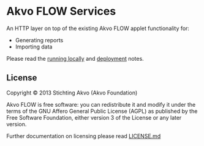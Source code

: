 # Akvo FLOW Services

An HTTP layer on top of the existing Akvo FLOW applet functionality for:

* Generating reports
* Importing data

Please read the [running locally](doc/RunningLocally.md) and [deployment](doc/DeploymentNotes.md) notes.

## License

Copyright © 2013 Stichting Akvo (Akvo Foundation)

Akvo FLOW is free software: you can redistribute it and modify it
under the terms of the GNU Affero General Public License (AGPL)
as published by the Free Software Foundation,
either version 3 of the License or any later version.

Further documentation on licensing please read [LICENSE.md](LICENSE.md)
